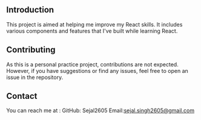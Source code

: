 ## Introduction
This project is aimed at helping me improve my React skills. It includes various components and features that I've built while learning React.


## Contributing
As this is a personal practice project, contributions are not expected. However, if you have suggestions or find any issues, feel free to open an issue in the repository.


## Contact
You can reach me at :
GitHub: Sejal2605
Email:sejal.singh2605@gmail.com
